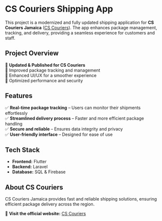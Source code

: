 # **CS Couriers Shipping App**  

This project is a modernized and fully updated shipping application for **CS Couriers Jamaica** ([CS Couriers](https://www.cscouriersja.com/)). The app enhances package management, tracking, and delivery, providing a seamless experience for customers and staff.  

## **Project Overview**  
🚀 **Updated & Published for CS Couriers**  
🔹 Improved package tracking and management  
🔹 Enhanced UI/UX for a smoother experience  
🔹 Optimized performance and security  

## **Features**  
✅ **Real-time package tracking** – Users can monitor their shipments effortlessly  
✅ **Streamlined delivery process** – Faster and more efficient package handling  
✅ **Secure and reliable** – Ensures data integrity and privacy  
✅ **User-friendly interface** – Designed for ease of use  

## **Tech Stack**  
- **Frontend:** Flutter  
- **Backend:** Laravel  
- **Database:** SQL & Firebase  

## **About CS Couriers**  
CS Couriers Jamaica provides fast and reliable shipping solutions, ensuring efficient package delivery across the region.  

🔗 **Visit the official website:** [CS Couriers](https://www.cscouriersja.com/)  
